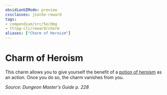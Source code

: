 ```yaml
---
obsidianUIMode: preview
cssclasses: json5e-reward
tags:
- compendium/src/5e/dmg
- ttrpg-cli/reward/charm
aliases: ["Charm of Heroism"]
---
```

# Charm of Heroism

This charm allows you to give yourself the benefit of a [potion of heroism](compendium/items/potion-of-heroism.md) as an action. Once you do so, the charm vanishes from you.

*Source: Dungeon Master's Guide p. 228*